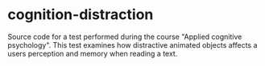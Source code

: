 # cognition-distraction
Source code for a test performed during the course "Applied cognitive psychology". This test examines how distractive animated objects affects a users perception and memory when reading a text.
